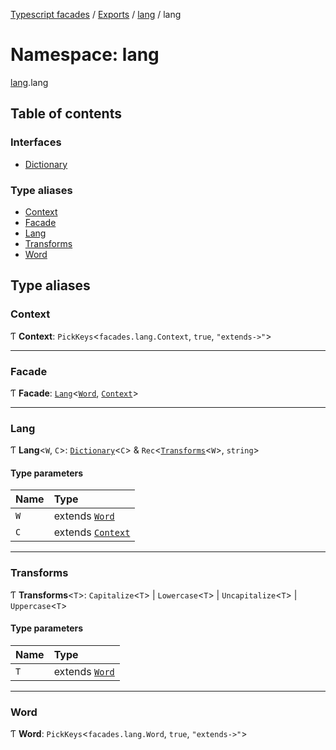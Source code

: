 [Typescript facades](../index.md) / [Exports](../modules.md) / [lang](lang.md) / lang

# Namespace: lang

[lang](lang.md).lang

## Table of contents

### Interfaces

- [Dictionary](../interfaces/lang.lang-1.Dictionary.md)

### Type aliases

- [Context](lang.lang-1.md#context)
- [Facade](lang.lang-1.md#facade)
- [Lang](lang.lang-1.md#lang)
- [Transforms](lang.lang-1.md#transforms)
- [Word](lang.lang-1.md#word)

## Type aliases

### Context

Ƭ **Context**: `PickKeys`<`facades.lang.Context`, ``true``, ``"extends->"``\>

___

### Facade

Ƭ **Facade**: [`Lang`](lang.lang-1.md#lang)<[`Word`](lang.lang-1.md#word), [`Context`](lang.lang-1.md#context)\>

___

### Lang

Ƭ **Lang**<`W`, `C`\>: [`Dictionary`](../interfaces/lang.lang-1.Dictionary.md)<`C`\> & `Rec`<[`Transforms`](lang.lang-1.md#transforms)<`W`\>, `string`\>

#### Type parameters

| Name | Type |
| :------ | :------ |
| `W` | extends [`Word`](lang.lang-1.md#word) |
| `C` | extends [`Context`](lang.lang-1.md#context) |

___

### Transforms

Ƭ **Transforms**<`T`\>: `Capitalize`<`T`\> \| `Lowercase`<`T`\> \| `Uncapitalize`<`T`\> \| `Uppercase`<`T`\>

#### Type parameters

| Name | Type |
| :------ | :------ |
| `T` | extends [`Word`](lang.lang-1.md#word) |

___

### Word

Ƭ **Word**: `PickKeys`<`facades.lang.Word`, ``true``, ``"extends->"``\>
